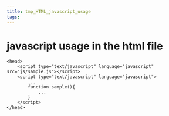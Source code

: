 ```yaml
---
title: tmp_HTML_javascript_usage
tags:
---
```

javascript usage in the html file
===

```
<head>
    <script type="text/javascript" language="javascript" src="js/sample.js"></script>
    <script type="text/javascript" language="javascript">
        ...
        function sample(){
            ...
        }
    </script>
</head>
```
